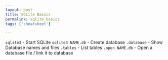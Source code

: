 ```yaml
---
layout: post
title: SQLite Basics
permalink: sqlite_basics
tags: ['cheatsheet']

---
```


`sqlite3` - Start SQLite
`sqlite3 NAME.db` - Create database
`.database` - Show Database names and files
`.tables` - List tables
`.open NAME.db` - Open a database file / link it to database